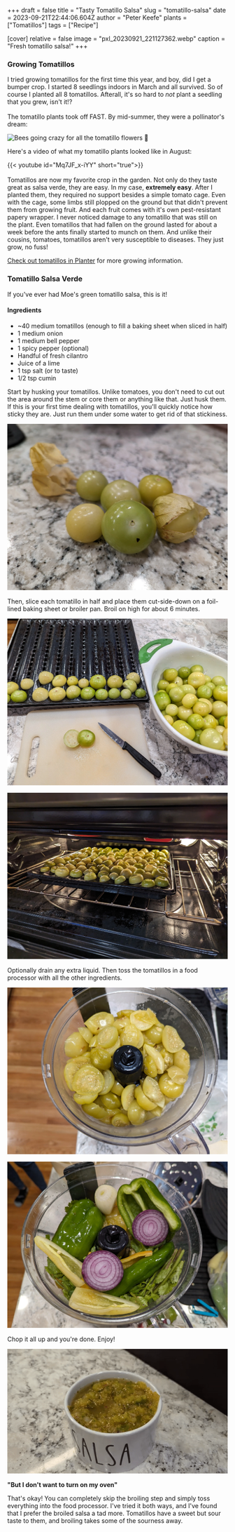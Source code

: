 +++
draft = false
title = "Tasty Tomatillo Salsa"
slug = "tomatillo-salsa"
date = 2023-09-21T22:44:06.604Z
author = "Peter Keefe"
plants = ["Tomatillos"]
tags = ["Recipe"]

[cover]
relative = false
image = "pxl_20230921_221127362.webp"
caption = "Fresh tomatillo salsa!"
+++
### Growing Tomatillos

I tried growing tomatillos for the first time this year, and boy, did I get a bumper crop. I started 8 seedlings indoors in March and all survived. So of course I planted all 8 tomatillos. Afterall, it's so hard to *not* plant a seedling that you grew, isn't it!?\
\
The tomatillo plants took off FAST. By mid-summer, they were a pollinator's dream:

![](/uploads/videos/tomatillo_flowers_cropped.webp "Bees going crazy for all the tomatillo flowers 🌼")

Here's a video of what my tomatillo plants looked like in August:

{{< youtube id="Mq7JF_x-iYY" short="true">}}\
\
Tomatillos are now my favorite crop in the garden. Not only do they taste great as salsa verde, they are easy. In my case, **extremely easy**. After I planted them, they required no support besides a simple tomato cage. Even with the cage, some limbs still plopped on the ground but that didn't prevent them from growing fruit. And each fruit comes with it's own pest-resistant papery wrapper. I never noticed damage to any tomatillo that was still on the plant. Even tomatillos that had fallen on the ground lasted for about a week before the ants finally started to munch on them. And unlike their cousins, tomatoes, tomatillos aren't very susceptible to diseases. They just grow, no fuss!

[Check out tomatillos in Planter](https://planter.garden/plants/tomatillos) for more growing information.

### Tomatillo Salsa Verde

If you've ever had Moe's green tomatillo salsa, this is it!

#### Ingredients

* ~40 medium tomatillos (enough to fill a baking sheet when sliced in half)
* 1 medium onion
* 1 medium bell pepper
* 1 spicy pepper (optional)
* Handful of fresh cilantro
* Juice of a lime
* 1 tsp salt (or to taste)
* 1/2 tsp cumin

Start by husking your tomatillos. Unlike tomatoes, you don't need to cut out the area around the stem or core them or anything like that. Just husk them. If this is your first time dealing with tomatillos, you'll quickly notice how sticky they are. Just run them under some water to get rid of that stickiness.

![](PXL_20230918_225453724.webp "First, husk your tomatillos and wash off the stickiness.")

Then, slice each tomatillo in half and place them cut-side-down on a foil-lined baking sheet or broiler pan. Broil on high for about 6 minutes.

![](PXL_20230918_224116617.webp)

![](PXL_20230918_225137518.webp)

Optionally drain any extra liquid. Then toss the tomatillos in a food processor with all the other ingredients.

![](PXL_20230918_235345535.webp)

![](PXL_20230918_235938166.webp)

Chop it all up and you're done. Enjoy! 

![](tomatillo_dip.gif)

**"But I don't want to turn on my oven"**

That's okay! You can completely skip the broiling step and simply toss everything into the food processor. I've tried it both ways, and I've found that I prefer the broiled salsa a tad more. Tomatillos have a sweet but sour taste to them, and broiling takes some of the sourness away.
